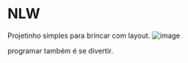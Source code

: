 # NLW

Projetinho simples para brincar com layout.
![image](https://user-images.githubusercontent.com/37711331/190491106-36ecfdd3-c49e-4624-988f-9c35f17d4764.png)

programar também é se divertir.
